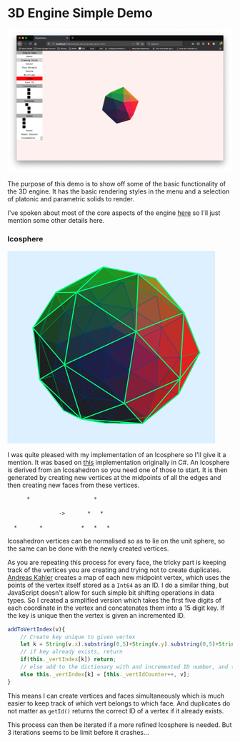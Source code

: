 # 3D Engine Simple Demo

![Screen](../img/simple_demo.png)

The purpose of this demo is to show off some of the basic functionality of the 3D engine. It has the basic rendering styles in the menu and a selection of platonic and parametric solids to render.

I've spoken about most of the core aspects of the engine [here](../) so I'll just mention some other details here.

### Icosphere

![Icosphere](../img/icosphere.png)

I was quite pleased with my implementation of an Icosphere so I'll give it a mention. It was based on [this](http://blog.andreaskahler.com/2009/06/creating-icosphere-mesh-in-code.html) implementation originally in C#. An Icosphere is derived from an Icosahedron so you need one of those to start. It is then generated by creating new vertices at the midpoints of all the edges and then creating new faces from these vertices.

```
      *                    *
                              
                ->       *   *
                               
  *       *            *   *   *
```

Icosahedron vertices can be normalised so as to lie on the unit sphere, so the same can be done with the newly created vertices.

As you are repeating this process for every face, the tricky part is keeping track of the vertices you are creating and trying not to create duplicates. [Andreas Kahler](http://blog.andreaskahler.com/2009/06/creating-icosphere-mesh-in-code.html) creates a map of each new midpoint vertex, which uses the points of the vertex itself stored as a `Int64` as an ID. I do a similar thing, but JavaScript doesn't allow for such simple bit shifting operations in data types. So I created a simplified version which takes the first five digits of each coordinate in the vertex and concatenates them into a 15 digit key. If the key is unique then the vertex is given an incremented ID.

```javascript
addToVertIndex(v){
    // Create key unique to given vertex
    let k = String(v.x).substring(0,5)+String(v.y).substring(0,5)+String(v.z).substring(0,5);
    // if key already exists, return
    if(this._vertIndex[k]) return;
    // else add to the dictionary with and incremented ID number, and the vertex position
    else this._vertIndex[k] = [this._vertIdCounter++, v];
}
```

This means I can create vertices and faces simultaneously which is much easier to keep track of which vert belongs to which face. And duplicates do not matter as `getId()` returns the correct ID of a vertex if it already exists.

This process can then be iterated if a more refined Icosphere is needed. But 3 iterations seems to be limit before it crashes...
